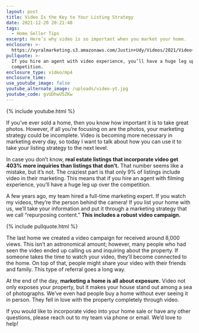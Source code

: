 ```yaml
---
layout: post
title: Video Is the Key to Your Listing Strategy
date: 2021-12-20 20:21:48
tags:
  - Home Seller Tips
excerpt: Here’s why video is so important when you market your home.
enclosure: >-
  https://vyralmarketing.s3.amazonaws.com/Justin+Udy/Videos/2021/Video+Is+The+Key+To+Your+Listing+Strategy.mp4
pullquote: >-
  If you hire an agent with video experience, you’ll have a huge leg up over the
  competition.
enclosure_type: video/mp4
enclosure_time:
use_youtube_image: false
youtube_alternate_image: /uploads/video-yt.jpg
youtube_code: gvUDhwU5ZKw
---
```

{% include youtube.html %}

If you’ve ever sold a home, then you know how important it is to take great photos. However, if all you’re focusing on are the photos, your marketing strategy could be incomplete. Video is becoming more necessary in marketing every day, so today I want to talk about how you can use it to take your listing strategy to the next level.&nbsp;

In case you don’t know, **real estate listings that incorporate video get 403% more inquiries than listings that don’t.** That number seems like a mistake, but it’s not. The craziest part is that only 9% of listings include video in their marketing. This means that if you hire an agent with filming experience, you’ll have a huge leg up over the competition.&nbsp;

A few years ago, my team hired a full-time marketing expert. If you watch my videos, they’re the person behind the camera\! If you list your home with us, we’ll take your information and put it through a marketing strategy that we call “repurposing content.”&nbsp;**This includes a robust video campaign.**

{% include pullquote.html %}

The last home we created a video campaign for received around 8,000 views. This isn’t an astronomical amount; however, many people who had seen the video ended up calling us and inquiring about the property. If someone takes the time to watch your video, they’ll become connected to the home. On top of that, people might share your video with their friends and family. This type of referral goes a long way.&nbsp;

At the end of the day, **marketing a home is all about exposure.** Video not only exposes your property, but it makes your house stand out among a sea of photographs. We’ve even had people buy a home without ever seeing it in person. They fell in love with the property completely through video.&nbsp;

If you would like to incorporate video into your home sale or have any other questions, please reach out to my team via phone or email. We’d love to help\!
